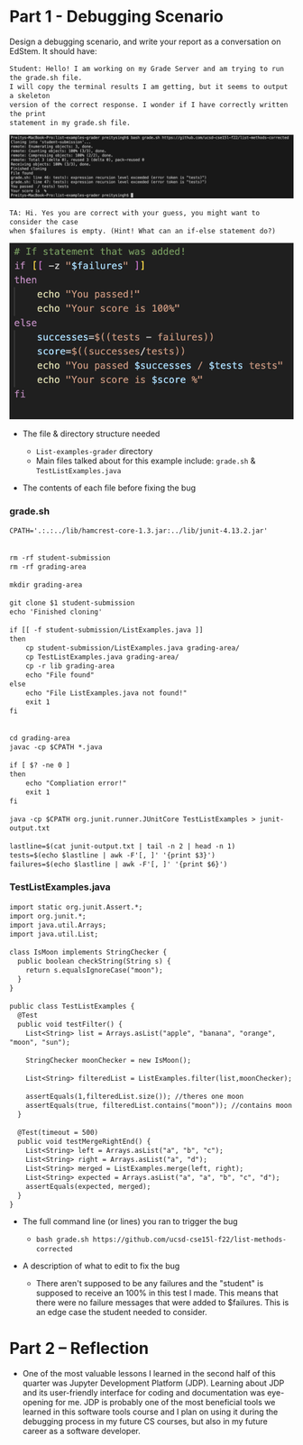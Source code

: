 # Part 1 - Debugging Scenario
Design a debugging scenario, and write your report as a conversation on EdStem. It should have:

```
Student: Hello! I am working on my Grade Server and am trying to run the grade.sh file.
I will copy the terminal results I am getting, but it seems to output a skeleton
version of the correct response. I wonder if I have correctly written the print
statement in my grade.sh file.
```
![Image](help.png)

```
TA: Hi. Yes you are correct with your guess, you might want to consider the case
when $failures is empty. (Hint! What can an if-else statement do?)
```

![Image](edit.png)

* The file & directory structure needed
  * `List-examples-grader` directory
   * Main files talked about for this example include: `grade.sh` & `TestListExamples.java`

* The contents of each file before fixing the bug
### grade.sh
```
CPATH='.:.:../lib/hamcrest-core-1.3.jar:../lib/junit-4.13.2.jar'


rm -rf student-submission
rm -rf grading-area

mkdir grading-area

git clone $1 student-submission
echo 'Finished cloning'

if [[ -f student-submission/ListExamples.java ]]
then
    cp student-submission/ListExamples.java grading-area/
    cp TestListExamples.java grading-area/
    cp -r lib grading-area
    echo "File found"
else
    echo "File ListExamples.java not found!"
    exit 1
fi


cd grading-area
javac -cp $CPATH *.java

if [ $? -ne 0 ] 
then
    echo "Compliation error!"
    exit 1
fi

java -cp $CPATH org.junit.runner.JUnitCore TestListExamples > junit-output.txt

lastline=$(cat junit-output.txt | tail -n 2 | head -n 1)
tests=$(echo $lastline | awk -F'[, ]' '{print $3}')
failures=$(echo $lastline | awk -F'[, ]' '{print $6}')
```
### TestListExamples.java
```
import static org.junit.Assert.*;
import org.junit.*;
import java.util.Arrays;
import java.util.List;

class IsMoon implements StringChecker {
  public boolean checkString(String s) {
    return s.equalsIgnoreCase("moon");
  }
}

public class TestListExamples {
  @Test
  public void testFilter() {
    List<String> list = Arrays.asList("apple", "banana", "orange", "moon", "sun");

    StringChecker moonChecker = new IsMoon();

    List<String> filteredList = ListExamples.filter(list,moonChecker);

    assertEquals(1,filteredList.size()); //theres one moon
    assertEquals(true, filteredList.contains("moon")); //contains moon
  }

  @Test(timeout = 500)
  public void testMergeRightEnd() {
    List<String> left = Arrays.asList("a", "b", "c");
    List<String> right = Arrays.asList("a", "d");
    List<String> merged = ListExamples.merge(left, right);
    List<String> expected = Arrays.asList("a", "a", "b", "c", "d");
    assertEquals(expected, merged);
  }
}
```


* The full command line (or lines) you ran to trigger the bug
  * `bash grade.sh https://github.com/ucsd-cse15l-f22/list-methods-corrected`

* A description of what to edit to fix the bug
  * There aren't supposed to be any failures and the "student" is supposed to
  receive an 100% in this test I made. This means that there were no failure
  messages that were added to $failures. This is an edge case the student needed to consider.

# Part 2 – Reflection

* One of the most valuable lessons I learned in the second half of this quarter was Jupyter Development Platform (JDP). Learning about JDP and its user-friendly interface for coding and documentation was eye-opening for me. JDP is probably one of the most beneficial tools we learned in this software tools course and I plan on using it during the debugging process in my future CS courses, but also in my future career as a software developer.
